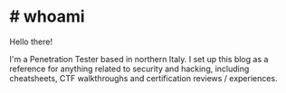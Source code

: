 # # whoami

Hello there!

I'm a Penetration Tester based in northern Italy.
I set up this blog as a reference for anything related to security and hacking, including cheatsheets, CTF walkthroughs and certification reviews / experiences.
